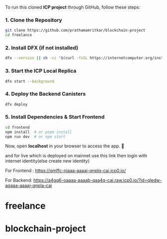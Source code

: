 To run this cloned **ICP project** through GitHub, follow these steps:  

### **1. Clone the Repository**  
```bash
git clone https://github.com/prathamamritkar/blockchain-project
cd freelance
```

### **2. Install DFX (if not installed)**  
```bash
dfx --version || sh -ci "$(curl -fsSL https://internetcomputer.org/install.sh)"
```

### **3. Start the ICP Local Replica**  
```bash
dfx start --background
```

### **4. Deploy the Backend Canisters**  
```bash
dfx deploy
```

### **5. Install Dependencies & Start Frontend**  
```bash
cd frontend
npm install  # or pnpm install
npm run dev  # or npm start
```

Now, open **localhost** in your browser to access the app. 🚀


and for live which is deployed on mainnet use this link then login with internet identity(else create new identity)



For Frontend :  https://qmffc-niaaa-aaaaj-qnplq-cai.icp0.io/


For Backend: https://a4gq6-oaaaa-aaaab-qaa4q-cai.raw.icp0.io/?id=qledw-aqaaa-aaaaj-qnpla-cai
# freelance
# blockchain-project

